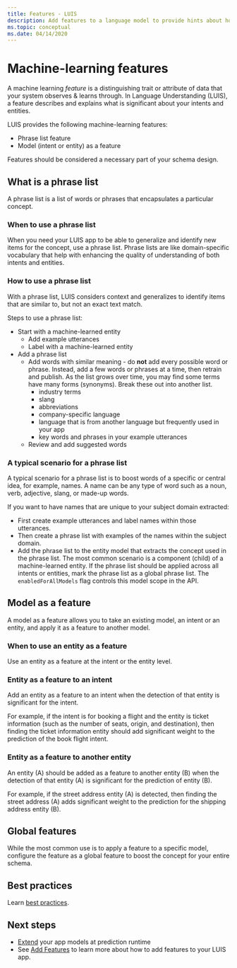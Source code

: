 ```yaml
---
title: Features - LUIS
description: Add features to a language model to provide hints about how to recognize input that you want to label or classify.
ms.topic: conceptual
ms.date: 04/14/2020
---
```

# Machine-learning features

A machine learning _feature_ is a distinguishing trait or attribute of data that your system observes & learns through. In Language Understanding (LUIS), a feature describes and explains what is significant about your intents and entities.

LUIS provides the following machine-learning features:
* Phrase list feature
* Model (intent or entity) as a feature

Features should be considered a necessary part of your schema design.

## What is a phrase list

A phrase list is a list of words or phrases that encapsulates a particular concept.

### When to use a phrase list

When you need your LUIS app to be able to generalize and identify new items for the concept, use a phrase list. Phrase lists are like domain-specific vocabulary that help with enhancing the quality of understanding of both intents and entities.

### How to use a phrase list

With a phrase list, LUIS considers context and generalizes to identify items that are similar to, but not an exact text match.

Steps to use a phrase list:
* Start with a machine-learned entity
    * Add example utterances
    * Label with a machine-learned entity
* Add a phrase list
    * Add words with similar meaning - do **not** add every possible word or phrase. Instead, add a few words or phrases at a time, then retrain and publish. As the list grows over time, you may find some terms have many forms (synonyms). Break these out into another list.
        * industry terms
        * slang
        * abbreviations
        * company-specific language
        * language that is from another language but frequently used in your app
        * key words and phrases in your example utterances
    * Review and add suggested words

### A typical scenario for a phrase list

A typical scenario for a phrase list is to boost words of a specific or central idea, for example, names. A name can be any type of word such as a noun, verb, adjective, slang, or made-up words.

If you want to have names that are unique to your subject domain extracted:
* First create example utterances and label names within those utterances.
* Then create a phrase list with examples of the names within the subject domain.
* Add the phrase list to the entity model that extracts the concept used in the phrase list. The most common scenario is a component (child) of a machine-learned entity. If the phrase list should be applied across all intents or entities, mark the phrase list as a global phrase list. The `enabledForAllModels` flag controls this model scope in the API.

<a name="how-to-use-phrase-lists"></a>
<a name="how-to-use-a-phrase-lists"></a>
<a name="phrase-lists-help-identify-simple-exchangeable-entities"></a>

## Model as a feature

A model as a feature allows you to take an existing model, an intent or an entity, and apply it as a feature to another model.

### When to use an entity as a feature

Use an entity as a feature at the intent or the entity level.

### Entity as a feature to an intent

Add an entity as a feature to an intent when the detection of that entity is significant for the intent.

For example, if the intent is for booking a flight and the entity is ticket information (such as the number of seats, origin, and destination), then finding the ticket information entity should add significant weight to the prediction of the book flight intent.

### Entity as a feature to another entity

An entity (A) should be added as a feature to another entity (B) when the detection of that entity (A) is significant for the prediction of entity (B).

For example, if the street address entity (A) is detected, then finding the street address (A) adds significant weight to the prediction for the shipping address entity (B).

## Global features

While the most common use is to apply a feature to a specific model, configure the feature as a global feature to boost the concept for your entire schema.

## Best practices
Learn [best practices](luis-concept-best-practices.md).

## Next steps

* [Extend](schema-change-prediction-runtime.md) your app models at prediction runtime
* See [Add Features](luis-how-to-add-features.md) to learn more about how to add features to your LUIS app.

